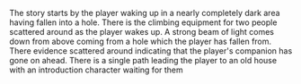 The story starts by the player waking up in a nearly completely dark area having fallen into a hole. There is the climbing equipment for two people scattered around as the player wakes up. A strong beam of light comes down from above coming from a hole which the player has fallen from. There evidence scattered around indicating that the player's companion has gone on ahead. There is a single path leading the player to an old house with an introduction character waiting for them